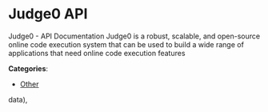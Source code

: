 # Judge0 API

Judge0 - API Documentation Judge0 is a robust, scalable, and open-source online code execution system that can be used to build a wide range of applications that need online code execution features

**Categories**:

- [Other](https://github/apis-list/apis-list#other)



data),


